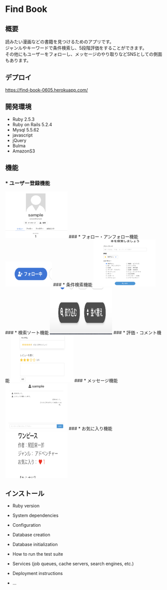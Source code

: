# Find Book

## 概要
読みたい漫画などの書籍を見つけるためのアプリです。<br>
ジャンルやキーワードで条件検索し、5段階評価をすることができます。<br>
その他にもユーザーをフォローし、メッセージのやり取りなどSNSとしての側面もあります。

## デプロイ
https://find-book-0605.herokuapp.com/

## 開発環境
* Ruby 2.5.3
* Ruby on Rails 5.2.4
* Mysql 5.5.62
* javascript
* jQuery
* Bulma
* AmazonS3

## 機能
### * ユーザー登録機能
<img src="user_sample.png" width="200" height="150">
### * フォロー・アンフォロー機能
<img src="follow_sample.png" width="150" height="80">
### * 条件検索機能
<img src="home_sample.png" width="200" height="150">
### * 検索ソート機能
<img src="sort_sample.png" width="200" height="150">
### * 評価・コメント機能
<img src="review_sample.png" width="200" height="150">
### * メッセージ機能
<img src="message_sample.png" width="200" height="150">
### * お気に入り機能
<img src="fav_sample.png" width="200" height="150">

## インストール


* Ruby version

* System dependencies

* Configuration

* Database creation

* Database initialization

* How to run the test suite

* Services (job queues, cache servers, search engines, etc.)

* Deployment instructions

* ...
